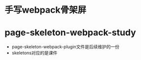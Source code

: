 # 手写webpack骨架屏
# page-skeleton-webpack-study


- page-skeleton-webpack-plugin文件是后续维护的一份
- skeletons对应的是课件
